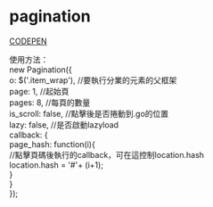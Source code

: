 # pagination  

[CODEPEN](https://codepen.io/justin000abc/pen/gOYQpOb)

使用方法：  
new Pagination({  
 o: $('.item_wrap'), //要執行分業的元素的父框架  
 page: 1, //起始頁  
 pages: 8, //每頁的數量  
 is_scroll: false, //點擊後是否捲動到.go的位置  
 lazy: false, //是否啟動lazyload  
 callback: {  
 page_hash: function(i){  
 //點擊頁碼後執行的callback，可在這控制location.hash  
 location.hash = '#'+ (i+1);  
 }  
 }  
});  


